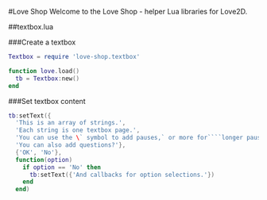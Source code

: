 #Love Shop
Welcome to the Love Shop - helper Lua libraries for Love2D.

##textbox.lua

###Create a textbox

```lua
Textbox = require 'love-shop.textbox'

function love.load()
  tb = Textbox:new()
end
```

###Set textbox content

```lua
tb:setText({
  'This is an array of strings.',
  'Each string is one textbox page.',
  'You can use the \` symbol to add pauses,` or more for````longer pauses.',
  'You can also add questions?'},
  {'OK', 'No'},
  function(option)
    if option == 'No' then
      tb:setText({'And callbacks for option selections.'})
    end
  end)
```
